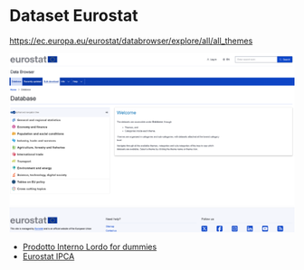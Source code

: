 # Dataset Eurostat

https://ec.europa.eu/eurostat/databrowser/explore/all/all_themes

![Pasted image 20250622050249.png|600](./media/Pasted%20image%2020250622050249.png)

- [Prodotto Interno Lordo for dummies](PIL/Prodotto%20Interno%20Lordo%20for%20dummies.md)
- [Eurostat IPCA](IPCA/Eurostat%20IPCA.md)

